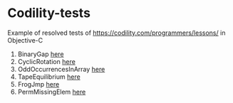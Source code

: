 # Codility-tests
Example of resolved tests of https://codility.com/programmers/lessons/ in Objective-C

1. BinaryGap [here](https://github.com/gelemias/Codility-tests/tree/master/BinaryGap)
2. CyclicRotation [here](https://github.com/gelemias/Codility-tests/tree/master/CyclicRotation)
3. OddOccurrencesInArray [here](https://github.com/gelemias/Codility-tests/tree/master/OddOccurrencesInArray)
3. TapeEquilibrium [here](https://github.com/gelemias/Codility-tests/tree/master/TapeEquilibrium)
3. FrogJmp [here](https://github.com/gelemias/Codility-tests/tree/master/FrogJmp)
3. PermMissingElem [here](https://github.com/gelemias/Codility-tests/tree/master/PermMissingElem)
